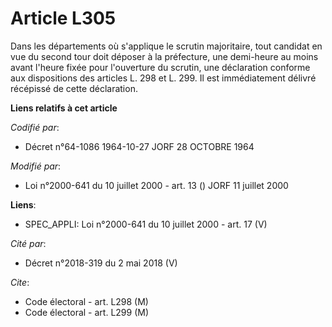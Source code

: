 # Article L305

Dans les départements où s'applique le scrutin majoritaire, tout candidat en vue du second tour doit déposer à la préfecture,
une demi-heure au moins avant l'heure fixée pour l'ouverture du scrutin, une déclaration conforme aux dispositions des
articles L. 298 et L. 299. Il est immédiatement délivré récépissé de cette déclaration.

**Liens relatifs à cet article**

_Codifié par_:

  - Décret n°64-1086 1964-10-27 JORF 28 OCTOBRE 1964

_Modifié par_:

  - Loi n°2000-641 du 10 juillet 2000 - art. 13 () JORF 11 juillet 2000

**Liens**:

  - SPEC_APPLI: Loi n°2000-641 du 10 juillet 2000 - art. 17 (V)

_Cité par_:

  - Décret n°2018-319 du 2 mai 2018 (V)

_Cite_:

  - Code électoral - art. L298 (M)
  - Code électoral - art. L299 (M)
